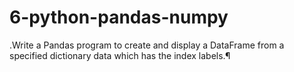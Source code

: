 # 6-python-pandas-numpy
.Write a Pandas program to create and display a DataFrame from a specified dictionary data which has the index labels.¶
